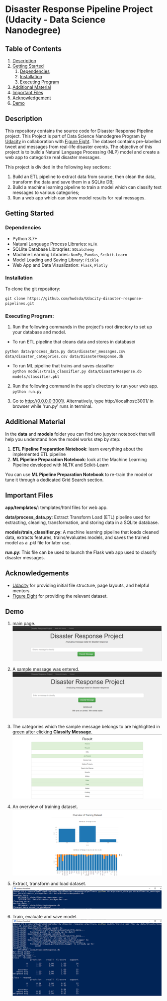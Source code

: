# Disaster Response Pipeline Project (Udacity - Data Science Nanodegree)

## Table of Contents
1. [Description](#description)
2. [Getting Started](#getting_started)
	1. [Dependencies](#dependencies)
	2. [Installation](#installation)
	3. [Executing Program](#execution)
3. [Additional Material](#material)
4. [Important Files](#importantfiles)
5. [Acknowledgement](#acknowledgement)
6. [Demo](#demo)


<a name="descripton"></a>
## Description

This repository contains the source code for Disaster Response Pipeline project. This Project is part of Data Science Nanodegree Program by [Udacity](https://www.udacity.com/course/data-scientist-nanodegree--nd025) in collaboration with [Figure Eight](https://www.figure-eight.com/). The dataset contains pre-labelled tweet and messages from real-life disaster events. The objective of this project is to build a Natural Language Processing (NLP) model and create a web app to categorize real disaster messages.

This project is divided in the following key sections:

1. Build an ETL pipeline to extract data from source, then clean the data, transform the data and save them in a SQLite DB;
2. Build a machine learning pipeline to train a model which can classify text messages to various categories;
3. Run a web app which can show model results for real messages.

<a name="getting_started"></a>
## Getting Started

<a name="dependencies"></a>
### Dependencies
* Python 3.7+
* Natural Language Process Libraries: `NLTK`
* SQLlite Database Libraqries: `SQLalchemy`
* Machine Learning Libraries: `NumPy`, `Pandas`, `Scikit-Learn`
* Model Loading and Saving Library: `Pickle`
* Web App and Data Visualization: `Flask`, `Plotly`

<a name="installation"></a>
### Installation

To clone the git repository:
```
git clone https://github.com/hwdsda/Udacity-disaster-response-pipelines.git
```
<a name="execution"></a>
### Executing Program:

1. Run the following commands in the project's root directory to set up your database and model.

- To run ETL pipeline that cleans data and stores in database\
```
python data/process_data.py data/disaster_messages.csv data/disaster_categories.csv data/DisasterResponse.db
```
- To run ML pipeline that trains and saves classifier\
	`python models/train_classifier.py data/DisasterResponse.db models/classifier.pkl`

2. Run the following command in the app's directory to run your web app.
    `python run.py`

3. Go to http://0.0.0.0:3001/. Alternatively, type http://localhost:3001/ in browser while 'run.py' runs in terminal.

<a name="material"></a>
## Additional Material

In the **data** and **models** folder you can find two jupyter notebook that will help you understand how the model works step by step:
1. **ETL Pipeline Preparation Notebook**: learn everything about the implemented ETL pipeline
2. **ML Pipeline Preparation Notebook**: look at the Machine Learning Pipeline developed with NLTK and Scikit-Learn

You can use **ML Pipeline Preparation Notebook** to re-train the model or tune it through a dedicated Grid Search section.

<a name="importantfiles"></a>
## Important Files

**app/templates/**: templates/html files for web app.

**data/process_data.py**: Extract Transform Load (ETL) pipeline used for extracting, cleaning, transformation, and storing data in a SQLite database.

**models/train_classifier.py**: A machine learning pipeline that loads cleaned data, extracts features, trains/evaluates models, and saves the trained model as a .pkl file for later use.

**run.py**: This file can be used to launch the Flask web app used to classify disaster messages.

<a name="acknowledgement"></a>
## Acknowledgements

* [Udacity](https://www.udacity.com/) for providing initial file structure, page layouts, and helpful mentors.
* [Figure Eight](https://www.figure-eight.com/) for providing the relevant dataset.

<a name="demo"></a>
## Demo

1. main page.
![Main page](screenshots/main.PNG)

2. A sample message was entered.
![Message input](screenshots/message_input.PNG)

3. The categories which the sample message belongs to are highlighted in green after clicking **Classify Message**.
![Category output](screenshots/category_output.PNG)

4. An overview of training dataset.
![Overview](screenshots/overview_training_set.PNG)

5. Extract, transform and load dataset.
![ETL](screenshots/etl.PNG)

6. Train, evaluate and save model.
![ML](screenshots/ml.PNG)